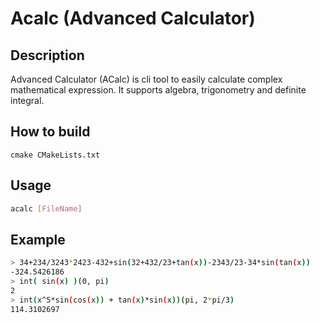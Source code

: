 # Acalc (Advanced Calculator)

## Description
Advanced Calculator (ACalc) is cli tool to easily calculate complex mathematical expression. It supports algebra, trigonometry and definite integral.

## How to build
```
cmake CMakeLists.txt
```

## Usage
```bash
acalc [FileName]
```

## Example
```bash
> 34+234/3243*2423-432+sin(32+432/23+tan(x))-2343/23-34*sin(tan(x))
-324.5426186
> int( sin(x) )(0, pi)
2
> int(x^5*sin(cos(x)) + tan(x)*sin(x))(pi, 2*pi/3)
114.3102697
```
